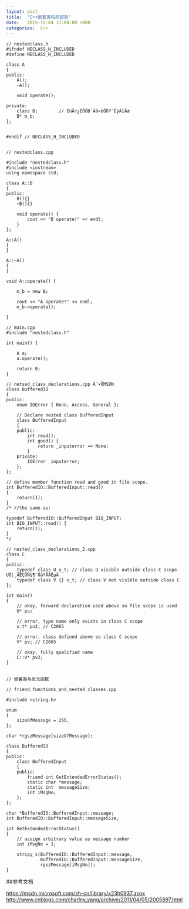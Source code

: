 ```yaml
---
layout: post
title:	"C++嵌套类和局部类"
date:	2015-12-04 17:00:00 +800
categories:	 C++
---
```


	// nestedclass.h
	#ifndef NECLASS_H_INCLUDED
	#define NECLASS_H_INCLUDED

	class A
	{
	public:
		A();
		~A();

		void operate();

	private:
		class B;        // ÉùÃ÷¿ÉÒÔÐ´Àà»òÕßº¯ÊýÀïÃæ
		B* m_b;
	};


	#endif // NECLASS_H_INCLUDED

	
	// nestedclass.cpp
	
	#include "nestedclass.h"
	#include <iostream>
	using namespace std;

	class A::B
	{
	public:
		B(){}
		~B(){}

		void operate() {
			cout << "B operate!" << endl;
		}
	};

	A::A()
	{
	}

	A::~A()
	{
	}

	void A::operate() {

		m_b = new B;
	
		cout << "A operate!" << endl;
		m_b->operate();

	}
	
	// main.cpp
	#include "nestedclass.h"

	int main() {

		A a;
		a.operate();

		return 0;
	}
	
	// netsed_class_declarations.cpp À´×ÔMSDN
	class BufferedIO 
	{
	public:
		enum IOError { None, Access, General };
		
		// Declare nested class BufferedInput
		class BufferedInput 
		{
		public:
			int read();
			int good() {
				return _inputerror == None;
			}
		private:
			IOError _inputerror;
		};
	};
	
	// define member function read and good in file scope.
	int BufferedIO::BufferedInput::read()
	{
		return(1);
	}
	/* //the same as:
	
	typedef BufferedIO::BufferedInput BIO_INPUT;
	int BIO_INPUT::read() {
		return(1);
	}
	*/
	
	// nested_class_declarations_2.cpp
	class C
	{
	public:
		typedef class U u_t; // class U visible outside class C scope    UÓ¦¸ÃÊÇÒÑ¾­¶¨ÒåºÃÁËµÄ 
		typedef class V {} v_t; // class V not visible outside class C
	};

	int main()
	{
		// okay, forward declaration used above so file scope is used
		U* pu;

		// error, type name only exists in class C scope
		u_t* pu2; // C2065

		// error, class defined above so class C scope
		V* pv; // C2065

		// okay, fully qualified name
		C::V* pv2;
	}
	
	
	// 嵌套类与友元函数 
	
	// friend_functions_and_nested_classes.cpp
	
	#include <string.h>
	
	enum 
	{
		sizeOfMessage = 255,
	};
	
	char *rgszMessage[sizeOfMessage];
	
	class BufferedIO
	{
	public:
		class BufferedInput
		{
		public:
			friend int GetExtendedErrorStatus();
			static char *message;
			static int 	messageSize;
			int iMsgNo;
		};
	};
	
	char *BufferedIO::BufferedInput::message;
	int BufferedIO::BufferedInput::messageSize;
	
	int GetExtendedErrorStatus()
	{
		// assign arbitrary value as message number
		int iMsgNo = 1;
		
		strcpy_s(BufferedIO::BufferedInput::message,
				 BufferedIO::BufferedInput::messageSize,
				 rgszMessage[iMsgNo]);
	}
	
##参考文档
	
<https://msdn.microsoft.com/zh-cn/library/x23h0937.aspx>
<http://www.cnblogs.com/charley_yang/archive/2011/04/05/2005897.html>
	
	
